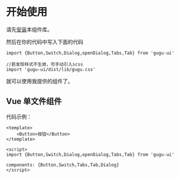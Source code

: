 # 开始使用
请先[安装](#/doc/install)本组件库。

然后在你的代码中写入下面的代码

```
import {Button,Switch,Dialog,openDialog,Tabs,Tab} from 'gugu-ui'

//若发现样式不生效，可手动引入scss
import 'gugu-ui/dist/lib/gugu.css'
```

就可以使用我提供的组件了。

## Vue 单文件组件

代码示例：

```
<template>
    <Button>按钮</Button>
</template>

<script>
import {Button,Switch,Dialog,openDialog,Tabs,Tab} from 'gugu-ui'

components: {Button,Switch,Tabs,Tab,Dialog}
</script>
```